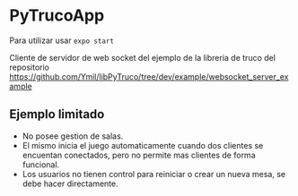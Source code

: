 # PyTrucoApp

Para utilizar usar `expo start`

Cliente de servidor de web socket del ejemplo de la libreria de truco del repositorio 
https://github.com/Ymil/libPyTruco/tree/dev/example/websocket_server_example


## Ejemplo limitado

- No posee gestion de salas.
- El mismo inicia el juego automaticamente cuando dos clientes se encuentan conectados, pero no permite mas clientes de forma funcional.
- Los usuarios no tienen control para reiniciar o crear un nueva mesa, se debe hacer directamente.